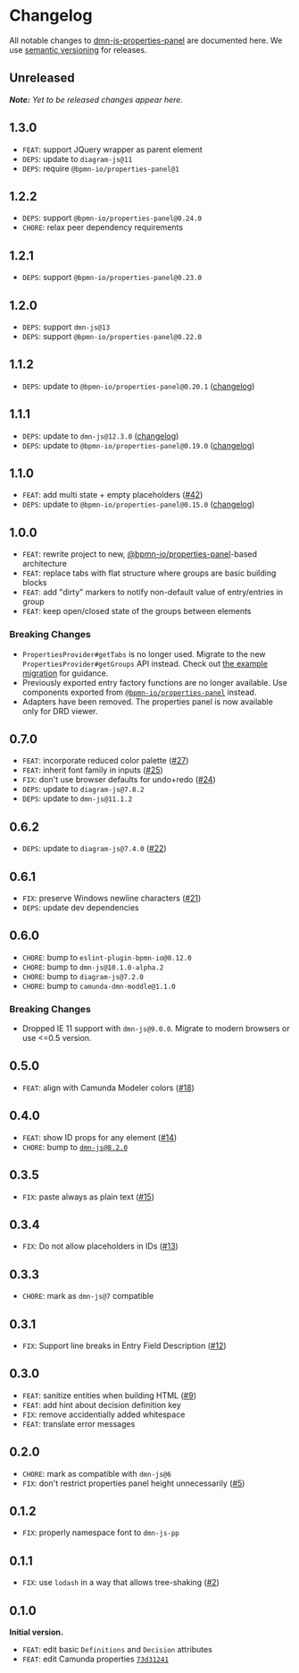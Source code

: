 # Changelog

All notable changes to [dmn-js-properties-panel](https://github.com/bpmn-io/dmn-js-properties-panel) are documented here. We use [semantic versioning](http://semver.org/) for releases.

## Unreleased

___Note:__ Yet to be released changes appear here._

## 1.3.0

* `FEAT`: support JQuery wrapper as parent element
* `DEPS`: update to `diagram-js@11`
* `DEPS`: require `@bpmn-io/properties-panel@1`

## 1.2.2

* `DEPS`: support `@bpmn-io/properties-panel@0.24.0`
* `CHORE`: relax peer dependency requirements

## 1.2.1

* `DEPS`: support `@bpmn-io/properties-panel@0.23.0`

## 1.2.0

* `DEPS`: support `dmn-js@13`
* `DEPS`: support `@bpmn-io/properties-panel@0.22.0`

## 1.1.2

* `DEPS`: update to `@bpmn-io/properties-panel@0.20.1` ([changelog](https://github.com/bpmn-io/properties-panel/blob/main/CHANGELOG.md#0201))

## 1.1.1

* `DEPS`: update to `dmn-js@12.3.0` ([changelog](https://github.com/bpmn-io/dmn-js/blob/develop/packages/dmn-js/CHANGELOG.md#1230))
* `DEPS`: update to `@bpmn-io/properties-panel@0.19.0` ([changelog](https://github.com/bpmn-io/properties-panel/blob/main/CHANGELOG.md#0190))

## 1.1.0

* `FEAT`: add multi state + empty placeholders ([#42](https://github.com/bpmn-io/dmn-js-properties-panel/pull/42))
* `DEPS`: update to `@bpmn-io/properties-panel@0.15.0` ([changelog](https://github.com/bpmn-io/properties-panel/blob/main/CHANGELOG.md#0150))

## 1.0.0

* `FEAT`: rewrite project to new, [@bpmn-io/properties-panel](https://github.com/bpmn-io/properties-panel)-based architecture
* `FEAT`: replace tabs with flat structure where groups are basic building blocks
* `FEAT`: add "dirty" markers to notify non-default value of entry/entries in group
* `FEAT`: keep open/closed state of the groups between elements

### Breaking Changes

* `PropertiesProvider#getTabs` is no longer used. Migrate to the new `PropertiesProvider#getGroups` API instead.
  Check out [the example migration](https://github.com/bpmn-io/bpmn-js-examples/pull/142) for guidance.
* Previously exported entry factory functions are no longer available. Use components exported from
  [`@bpmn-io/properties-panel`](https://github.com/bpmn-io/properties-panel) instead.
* Adapters have been removed. The properties panel is now available only for DRD viewer.

## 0.7.0

* `FEAT`: incorporate reduced color palette ([#27](https://github.com/bpmn-io/dmn-js-properties-panel/issues/27))
* `FEAT`: inherit font family in inputs ([#25](https://github.com/bpmn-io/dmn-js-properties-panel/pull/25))
* `FIX`: don't use browser defaults for undo+redo ([#24](https://github.com/bpmn-io/dmn-js-properties-panel/pull/24))
* `DEPS`: update to `diagram-js@7.8.2`
* `DEPS`: update to `dmn-js@11.1.2`

## 0.6.2

* `DEPS`: update to `diagram-js@7.4.0` ([#22](https://github.com/bpmn-io/dmn-js-properties-panel/pull/22))

## 0.6.1

* `FIX`: preserve Windows newline characters ([#21](https://github.com/bpmn-io/dmn-js-properties-panel/pull/21))
* `DEPS`: update dev dependencies

## 0.6.0

* `CHORE`: bump to `eslint-plugin-bpmn-io@0.12.0`
* `CHORE`: bump to `dmn-js@10.1.0-alpha.2`
* `CHORE`: bump to `diagram-js@7.2.0`
* `CHORE`: bump to `camunda-dmn-moddle@1.1.0`

### Breaking Changes

* Dropped IE 11 support with `dmn-js@9.0.0`. Migrate to modern browsers or use <=0.5 version.

## 0.5.0

* `FEAT`: align with Camunda Modeler colors ([#18](https://github.com/bpmn-io/dmn-js-properties-panel/pull/18))

## 0.4.0

* `FEAT`: show ID props for any element ([#14](https://github.com/bpmn-io/dmn-js-properties-panel/pull/14))
* `CHORE`: bump to [`dmn-js@8.2.0`](https://github.com/bpmn-io/dmn-js)

## 0.3.5

* `FIX`: paste always as plain text ([#15](https://github.com/bpmn-io/dmn-js-properties-panel/pull/15))

## 0.3.4

* `FIX`: Do not allow placeholders in IDs ([#13](https://github.com/bpmn-io/dmn-js-properties-panel/pull/13))

## 0.3.3

* `CHORE`: mark as `dmn-js@7` compatible

## 0.3.1

* `FIX`: Support line breaks in Entry Field Description ([#12](https://github.com/bpmn-io/dmn-js-properties-panel/pull/12))

## 0.3.0

* `FEAT`: sanitize entities when building HTML ([#9](https://github.com/bpmn-io/dmn-js-properties-panel/issues/9))
* `FEAT`: add hint about decision definition key
* `FIX`: remove accidentially added whitespace
* `FEAT`: translate error messages

## 0.2.0

* `CHORE`: mark as compatible with `dmn-js@6`
* `FIX`: don't restrict properties panel height unnecessarily ([#5](https://github.com/bpmn-io/dmn-js-properties-panel/issues/5))

## 0.1.2

* `FIX`: properly namespace font to `dmn-js-pp`

## 0.1.1

* `FIX`: use `lodash` in a way that allows tree-shaking ([#2](https://github.com/bpmn-io/dmn-js-properties-panel/issues/2))

## 0.1.0

__Initial version.__

* `FEAT`: edit basic `Definitions` and `Decision` attributes
* `FEAT`: edit Camunda properties [`73d31241`](https://github.com/bpmn-io/dmn-js-properties-panel/commit/73d3124183dcd8ee0d6dca8ee52ccbf10e0e828a)
